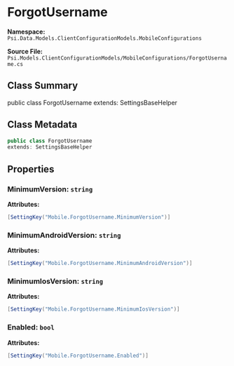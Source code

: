 # ForgotUsername

**Namespace:** `Psi.Data.Models.ClientConfigurationModels.MobileConfigurations`

**Source File:** `Psi.Models.ClientConfigurationModels/MobileConfigurations/ForgotUsername.cs`

## Class Summary

public class ForgotUsername
extends: SettingsBaseHelper

## Class Metadata

```typescript
public class ForgotUsername
extends: SettingsBaseHelper
```

## Properties

### MinimumVersion: `string`

**Attributes:**
```csharp
[SettingKey("Mobile.ForgotUsername.MinimumVersion")]
```

### MinimumAndroidVersion: `string`

**Attributes:**
```csharp
[SettingKey("Mobile.ForgotUsername.MinimumAndroidVersion")]
```

### MinimumIosVersion: `string`

**Attributes:**
```csharp
[SettingKey("Mobile.ForgotUsername.MinimumIosVersion")]
```

### Enabled: `bool`

**Attributes:**
```csharp
[SettingKey("Mobile.ForgotUsername.Enabled")]
```
